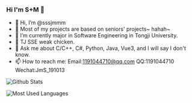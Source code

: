 ### Hi I'm S+M 👋

- 👋 Hi, I’m @sssjmmm 
- 👀 Most of my projects are based on seniors' projects~ hahah~
- 🔭 I’m currently major in Software Engineering in Tongji University.
- 🌱 TJ SSE weak chicken.
- 💬 Ask me about C/C++, C#, Python, Java, Vue3, and I will say I don't know.
- 📫 How to reach me: Email:1191044710@qq.com QQ:1191044710 Wechat:JmS_191013



![Github Stats](https://github-readme-stats.vercel.app/api?username=sssjmmm&show_icons=true&theme=tokyonight&count_private=true)


![Most Used Languages](https://github-readme-stats.vercel.app/api/top-langs/?username=sssjmmm&theme=tokyonight&layout=compact)
